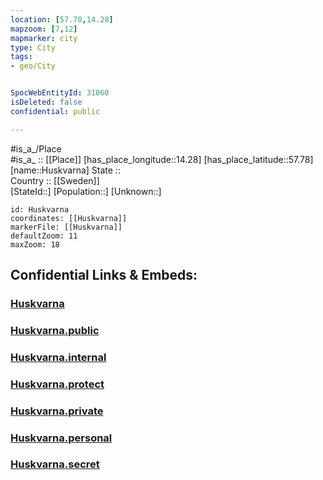 ```yaml
---
location: [57.78,14.28] 
mapzoom: [7,12] 
mapmarker: city 
type: City
tags:
- geo/City


SpocWebEntityId: 31060
isDeleted: false
confidential: public

---
```

#is_a_/Place  
#is_a_ :: [[Place]] 
[has_place_longitude::14.28] 
[has_place_latitude::57.78] 
[name::Huskvarna] 
State ::  
Country :: [[Sweden]]  
[StateId::] 
[Population::] 
[Unknown::] 


```leaflet
id: Huskvarna
coordinates: [[Huskvarna]] 
markerFile: [[Huskvarna]] 
defaultZoom: 11 
maxZoom: 18
```


## Confidential Links & Embeds: 

### [Huskvarna](/_Standards/Earth/Continent/Europe/Europe~North/Sweden/Provinces~Sweden/Jönköping,Province/City/Huskvarna.md) 

### [Huskvarna.public](/_public/Earth/Continent/Europe/Europe~North/Sweden/Provinces~Sweden/Jönköping,Province/City/Huskvarna.public.md) 

### [Huskvarna.internal](/_internal/Earth/Continent/Europe/Europe~North/Sweden/Provinces~Sweden/Jönköping,Province/City/Huskvarna.internal.md) 

### [Huskvarna.protect](/_protect/Earth/Continent/Europe/Europe~North/Sweden/Provinces~Sweden/Jönköping,Province/City/Huskvarna.protect.md) 

### [Huskvarna.private](/_private/Earth/Continent/Europe/Europe~North/Sweden/Provinces~Sweden/Jönköping,Province/City/Huskvarna.private.md) 

### [Huskvarna.personal](/_personal/Earth/Continent/Europe/Europe~North/Sweden/Provinces~Sweden/Jönköping,Province/City/Huskvarna.personal.md) 

### [Huskvarna.secret](/_secret/Earth/Continent/Europe/Europe~North/Sweden/Provinces~Sweden/Jönköping,Province/City/Huskvarna.secret.md)

